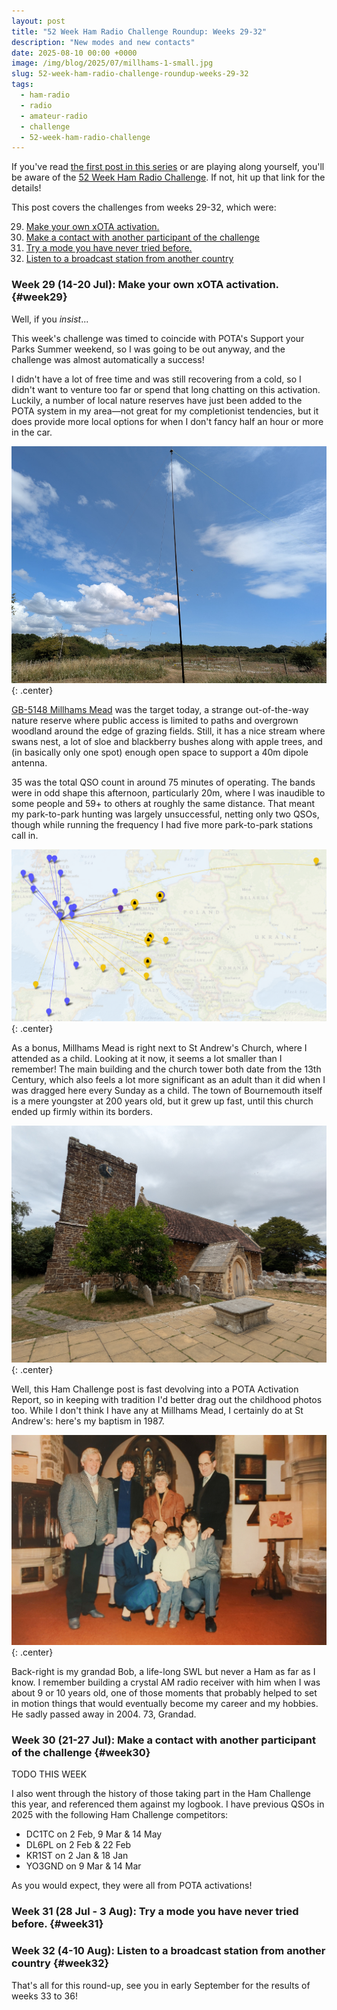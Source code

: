 ```yaml
---
layout: post
title: "52 Week Ham Radio Challenge Roundup: Weeks 29-32"
description: "New modes and new contacts"
date: 2025-08-10 00:00 +0000
image: /img/blog/2025/07/millhams-1-small.jpg
slug: 52-week-ham-radio-challenge-roundup-weeks-29-32
tags:
  - ham-radio
  - radio
  - amateur-radio
  - challenge
  - 52-week-ham-radio-challenge
---
```


If you've read [the first post in this series](/blog/52-week-ham-radio-challenge-roundup-weeks-1-4/) or are playing along yourself, you'll be aware of the [52 Week Ham Radio Challenge](https://hamchallenge.org/). If not, hit up that link for the details!

This post covers the challenges from weeks 29-32, which were:

<ol start="29">
  <li><a href="#week29">Make your own xOTA activation.</a></li>
  <li><a href="#week30">Make a contact with another participant of the challenge</a></li>
  <li><a href="#week31">Try a mode you have never tried before.</a></li>
  <li><a href="#week32">Listen to a broadcast station from another country</a></li>
</ol>

### Week 29 (14-20 Jul): Make your own xOTA activation. {#week29}

Well, if you *insist*...

This week's challenge was timed to coincide with POTA's Support your Parks Summer weekend, so I was going to be out anyway, and the challenge was almost automatically a success!

I didn't have a lot of free time and was still recovering from a cold, so I didn't want to venture too far or spend that long chatting on this activation. Luckily, a number of local nature reserves have just been added to the POTA system in my area&mdash;not great for my completionist tendencies, but it does provide more local options for when I don't fancy half an hour or more in the car.

![A vertical pole supporting a thin wire antenna. The background is dry scrub, trees and a wide blue sky.](/img/blog/2025/07/millhams-1.jpg){: .center}

[GB-5148 Millhams Mead](https://pota.app/#/park/GB-5148) was the target today, a strange out-of-the-way nature reserve where public access is limited to paths and overgrown woodland around the edge of grazing fields. Still, it has a nice stream where swans nest, a lot of sloe and blackberry bushes along with apple trees, and (in basically only one spot) enough open space to support a 40m dipole antenna.

35 was the total QSO count in around 75 minutes of operating. The bands were in odd shape this afternoon, particularly 20m, where  I was inaudible to some people and 59+ to others at roughly the same distance. That meant my park-to-park hunting was largely unsuccessful, netting only two QSOs, though while running the frequency I had five more park-to-park stations call in.

![Map of all QSOs made during the POTA activation. There are ~35 markers on a map of Europe.](/img/blog/2025/07/millhams-map.png){: .center}

As a bonus, Millhams Mead is right next to St Andrew's Church, where I attended as a child. Looking at it now, it seems a lot smaller than I remember! The main building and the church tower both date from the 13th Century, which also feels a lot more significant as an adult than it did when I was dragged here every Sunday as a child. The town of Bournemouth itself is a mere youngster at 200 years old, but it grew up fast, until this church ended up firmly within its borders.

![St Andrew's Church in Kinson, Bournemouth. There are some newer additions but the main building and tower are made of red brick and date to the 13th Century.](/img/blog/2025/07/millhams-2.jpg){: .center}

Well, this Ham Challenge post is fast devolving into a POTA Activation Report, so in keeping with tradition I'd better drag out the childhood photos too. While I don't think I have any at Millhams Mead, I certainly do at St Andrew's: here's my baptism in 1987.

![A two-year-old boy surrounded by parents and grandparents in the chancel of a church](/img/blog/2025/07/millhams-3.jpg){: .center}

Back-right is my grandad Bob, a life-long SWL but never a Ham as far as I know. I remember building a crystal AM radio receiver with him when I was about 9 or 10 years old, one of those moments that probably helped to set in motion things that would eventually become my career and my hobbies. He sadly passed away in 2004. 73, Grandad.

### Week 30 (21-27 Jul): Make a contact with another participant of the challenge {#week30}

TODO THIS WEEK

I also went through the history of those taking part in the Ham Challenge this year, and referenced them against my logbook. I have previous QSOs in 2025 with the following Ham Challenge competitors:
* DC1TC on 2 Feb, 9 Mar & 14 May
* DL6PL on 2 Feb & 22 Feb
* KR1ST on 2 Jan & 18 Jan
* YO3GND on 9 Mar & 14 Mar

As you would expect, they were all from POTA activations!

### Week 31 (28 Jul - 3 Aug): Try a mode you have never tried before. {#week31}

### Week 32 (4-10 Aug): Listen to a broadcast station from another country {#week32}

That's all for this round-up, see you in early September for the results of weeks 33 to 36!